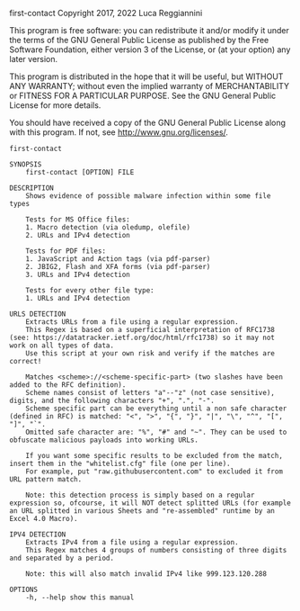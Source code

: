 
first-contact Copyright 2017, 2022 Luca Reggiannini

This program is free software: you can redistribute it and/or modify
it under the terms of the GNU General Public License as published by
the Free Software Foundation, either version 3 of the License, or
(at your option) any later version.
 
This program is distributed in the hope that it will be useful,
but WITHOUT ANY WARRANTY; without even the implied warranty of
MERCHANTABILITY or FITNESS FOR A PARTICULAR PURPOSE.  See the
GNU General Public License for more details.

You should have received a copy of the GNU General Public License
along with this program.  If not, see <http://www.gnu.org/licenses/>.

```
first-contact

SYNOPSIS
	first-contact [OPTION] FILE

DESCRIPTION
	Shows evidence of possible malware infection within some file types

	Tests for MS Office files:
	1. Macro detection (via oledump, olefile)
	2. URLs and IPv4 detection

	Tests for PDF files:
	1. JavaScript and Action tags (via pdf-parser)
	2. JBIG2, Flash and XFA forms (via pdf-parser)
	3. URLs and IPv4 detection

	Tests for every other file type:
	1. URLs and IPv4 detection

URLS DETECTION
	Extracts URLs from a file using a regular expression.
	This Regex is based on a superficial interpretation of RFC1738 (see: https://datatracker.ietf.org/doc/html/rfc1738) so it may not work on all types of data.
	Use this script at your own risk and verify if the matches are correct!

	Matches <scheme>://<scheme-specific-part> (two slashes have been added to the RFC definition).
	Scheme names consist of letters "a"--"z" (not case sensitive), digits, and the following characters "+", ".", "-".
	Scheme specific part can be everything until a non safe character (defined in RFC) is matched: "<", ">", "{", "}", "|", "\", "^", "[", "]", "`".
	Omitted safe character are: "%", "#" and "~". They can be used to obfuscate malicious payloads into working URLs.

	If you want some specific results to be excluded from the match, insert them in the "whitelist.cfg" file (one per line).
	For example, put "raw.githubusercontent.com" to excluded it from URL pattern match.

	Note: this detection process is simply based on a regular expression so, ofcourse, it will NOT detect splitted URLs (for example an URL splitted in various Sheets and "re-assembled" runtime by an Excel 4.0 Macro).

IPV4 DETECTION
	Extracts IPv4 from a file using a regular expression.
	This Regex matches 4 groups of numbers consisting of three digits and separated by a period.

	Note: this will also match invalid IPv4 like 999.123.120.288

OPTIONS
	-h, --help show this manual
```
